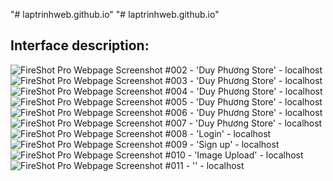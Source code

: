 "# laptrinhweb.github.io" 
"# laptrinhweb.github.io" 
## Interface description:
![FireShot Pro Webpage Screenshot #002 - 'Duy Phương Store' - localhost](https://user-images.githubusercontent.com/65931654/178652982-f9f7d401-649b-4b38-8b47-ade6f0dc3000.png)
![FireShot Pro Webpage Screenshot #003 - 'Duy Phương Store' - localhost](https://user-images.githubusercontent.com/65931654/178652994-1ac1a5a7-c9f3-4c6a-881a-d5aacddd4f14.png)
![FireShot Pro Webpage Screenshot #004 - 'Duy Phương Store' - localhost](https://user-images.githubusercontent.com/65931654/178653005-54bc2862-731f-4940-990e-a7e94f686fc5.png)
![FireShot Pro Webpage Screenshot #005 - 'Duy Phương Store' - localhost](https://user-images.githubusercontent.com/65931654/178653018-71f3c9e5-9d31-408b-a048-69de892f395c.png)
![FireShot Pro Webpage Screenshot #006 - 'Duy Phương Store' - localhost](https://user-images.githubusercontent.com/65931654/178653047-e9b8c9d7-2a9b-4fee-8365-e10422e874d7.png)
![FireShot Pro Webpage Screenshot #007 - 'Duy Phương Store' - localhost](https://user-images.githubusercontent.com/65931654/178653063-a1706f38-f378-45ec-80c9-599aba42eb16.png)
![FireShot Pro Webpage Screenshot #008 - 'Login' - localhost](https://user-images.githubusercontent.com/65931654/178653069-afedfbad-06f3-4848-9838-e0c6f04e30a8.png)
![FireShot Pro Webpage Screenshot #009 - 'Sign up' - localhost](https://user-images.githubusercontent.com/65931654/178653074-a5c8151e-4057-4dbd-8ae0-2043a0ff33cd.png)
![FireShot Pro Webpage Screenshot #010 - 'Image Upload' - localhost](https://user-images.githubusercontent.com/65931654/178653078-fac8a279-f243-4a71-b985-652f63b514c9.png)
![FireShot Pro Webpage Screenshot #011 - '' - localhost](https://user-images.githubusercontent.com/65931654/178653086-c3a615f1-e889-4aba-b86a-302dea2c73d8.png)
